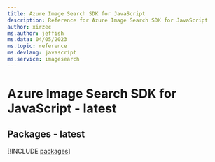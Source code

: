 ```yaml
---
title: Azure Image Search SDK for JavaScript
description: Reference for Azure Image Search SDK for JavaScript
author: xirzec
ms.author: jeffish
ms.data: 04/05/2023
ms.topic: reference
ms.devlang: javascript
ms.service: imagesearch
---
```

# Azure Image Search SDK for JavaScript - latest
## Packages - latest
[!INCLUDE [packages](image-search-index.md)]